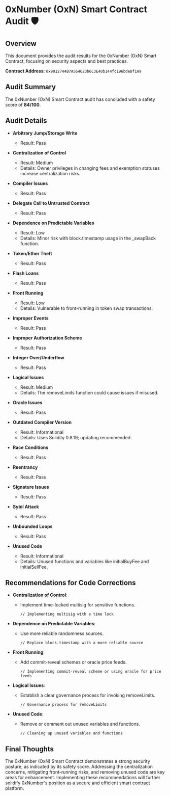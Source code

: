 # 0xNumber (OxN) Smart Contract Audit 🛡️

## Overview
This document provides the audit results for the 0xNumber (OxN) Smart Contract, focusing on security aspects and best practices.

**Contract Address**: `0x9012744B7A564623b6C3E40b144fc196bdeDf1A9`

## Audit Summary
The 0xNumber (OxN) Smart Contract audit has concluded with a safety score of **84/100**.

## Audit Details

- **Arbitrary Jump/Storage Write**
  - Result: Pass

- **Centralization of Control**
  - Result: Medium
  - Details: Owner privileges in changing fees and exemption statuses increase centralization risks.

- **Compiler Issues**
  - Result: Pass

- **Delegate Call to Untrusted Contract**
  - Result: Pass

- **Dependence on Predictable Variables**
  - Result: Low
  - Details: Minor risk with block.timestamp usage in the _swapBack function.

- **Token/Ether Theft**
  - Result: Pass

- **Flash Loans**
  - Result: Pass

- **Front Running**
  - Result: Low
  - Details: Vulnerable to front-running in token swap transactions.

- **Improper Events**
  - Result: Pass

- **Improper Authorization Scheme**
  - Result: Pass

- **Integer Over/Underflow**
  - Result: Pass

- **Logical Issues**
  - Result: Medium
  - Details: The removeLimits function could cause issues if misused.

- **Oracle Issues**
  - Result: Pass

- **Outdated Compiler Version**
  - Result: Informational
  - Details: Uses Solidity 0.8.19; updating recommended.

- **Race Conditions**
  - Result: Pass

- **Reentrancy**
  - Result: Pass

- **Signature Issues**
  - Result: Pass

- **Sybil Attack**
  - Result: Pass

- **Unbounded Loops**
  - Result: Pass

- **Unused Code**
  - Result: Informational
  - Details: Unused functions and variables like initialBuyFee and initialSellFee.

## Recommendations for Code Corrections

- **Centralization of Control**: 
  - Implement time-locked multisig for sensitive functions.

    ```solidity
    // Implementing multisig with a time lock
    ```

- **Dependence on Predictable Variables**: 
  - Use more reliable randomness sources.

    ```solidity
    // Replace block.timestamp with a more reliable source
    ```

- **Front Running**: 
  - Add commit-reveal schemes or oracle price feeds.

    ```solidity
    // Implementing commit-reveal scheme or using oracle for price feeds
    ```

- **Logical Issues**: 
  - Establish a clear governance process for invoking removeLimits.

    ```solidity
    // Governance process for removeLimits
    ```

- **Unused Code**: 
  - Remove or comment out unused variables and functions.

    ```solidity
    // Cleaning up unused variables and functions
    ```

## Final Thoughts
The 0xNumber (OxN) Smart Contract demonstrates a strong security posture, as indicated by its safety score. Addressing the centralization concerns, mitigating front-running risks, and removing unused code are key areas for enhancement. Implementing these recommendations will further solidify 0xNumber's position as a secure and efficient smart contract platform.
